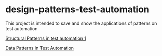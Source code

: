 # design-patterns-test-automation

This project is intended to save and show the applications of patterns on test automation 

[Structural Patterns in test automation 1](https://alexilyenko.github.io/patterns-1/)

[Data Patterns in Test Automation](https://alexilyenko.github.io/patterns-2/)
